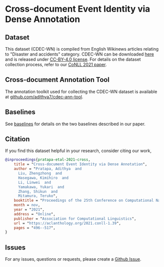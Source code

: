# Cross-document Event Identity via Dense Annotation

## Dataset

This dataset (CDEC-WN) is compiled from English Wikinews articles relating to "Disaster and accidents" category. CDEC-WN can be downloaded [here](https://github.com/adithya7/cdec-wikinews/releases/download/v1.0/cdec-wn-dataset.tar.gz) and is released under [CC-BY-4.0 license](https://creativecommons.org/licenses/by/4.0/). For details on the dataset collection process, refer to our [CoNLL 2021 paper](https://aclanthology.org/2021.conll-1.39/).

## Cross-document Annotation Tool

The annotation toolkit used for collecting the CDEC-WN dataset is available at [github.com/adithya7/cdec-ann-tool](https://github.com/adithya7/cdec-ann-tool).

## Baselines

See [baselines](baselines/) for details on the two baselines described in our paper.

## Citation

If you find this dataset helpful in your research, consider citing our work,

```bib
@inproceedings{pratapa-etal-2021-cross,
    title = "Cross-document Event Identity via Dense Annotation",
    author = "Pratapa, Adithya  and
      Liu, Zhengzhong  and
      Hasegawa, Kimihiro  and
      Li, Linwei  and
      Yamakawa, Yukari  and
      Zhang, Shikun  and
      Mitamura, Teruko",
    booktitle = "Proceedings of the 25th Conference on Computational Natural Language Learning",
    month = nov,
    year = "2021",
    address = "Online",
    publisher = "Association for Computational Linguistics",
    url = "https://aclanthology.org/2021.conll-1.39",
    pages = "496--517",
}
```

## Issues

For any issues, questions or requests, please create a [Github Issue](https://github.com/adithya7/cdec-wikinews/issues).
